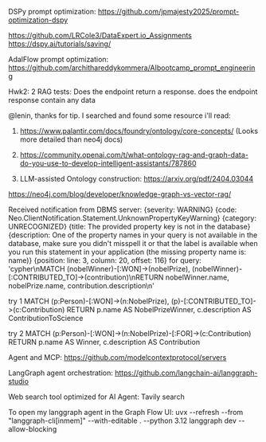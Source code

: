DSPy prompt optimization:
https://github.com/jpmajesty2025/prompt-optimization-dspy

https://github.com/LRCole3/DataExpert.io_Assignments
https://dspy.ai/tutorials/saving/

AdalFlow prompt optimization:
https://github.com/archithareddykommera/AIbootcamp_prompt_engineering

Hwk2:
2 RAG tests:
Does the endpoint return a response.
does the endpoint response contain any data


@lenin, thanks for tip. I searched and found some resource i'll read:
1. https://www.palantir.com/docs/foundry/ontology/core-concepts/
(Looks more detailed than neo4j docs)

2. https://community.openai.com/t/what-ontology-rag-and-graph-data-do-you-use-to-develop-intelligent-assistants/787860

3. LLM-assisted Ontology construction: https://arxiv.org/pdf/2404.03044

https://neo4j.com/blog/developer/knowledge-graph-vs-vector-rag/


Received notification from DBMS server: {severity: WARNING} {code: Neo.ClientNotification.Statement.UnknownPropertyKeyWarning} {category: UNRECOGNIZED} {title: The provided property key is not in the database} {description: One of the property names in your query is not available in the database, make sure you didn't misspell it or that the label is available when you run this statement in your application (the missing property name is: name)} {position: line: 3, column: 20, offset: 116} for query: 'cypher\nMATCH (nobelWinner)-[:WON]->(nobelPrize), (nobelWinner)-[:CONTRIBUTED_TO]->(contribution)\nRETURN nobelWinner.name, nobelPrize.name, contribution.description\n'

try 1
MATCH (p:Person)-[:WON]->(n:NobelPrize), (p)-[:CONTRIBUTED_TO]->(c:Contribution)
RETURN p.name AS NobelPrizeWinner, c.description AS ContributionToScience

try 2
MATCH (p:Person)-[:WON]->(n:NobelPrize)-[:FOR]->(c:Contribution)
RETURN p.name AS Winner, c.description AS Contribution

Agent and MCP:
https://github.com/modelcontextprotocol/servers

LangGraph agent orchestration:
https://github.com/langchain-ai/langgraph-studio

Web search tool optimized for AI Agent:
Tavily search

To open my langgraph agent in the Graph Flow UI:
uvx --refresh --from "langgraph-cli[inmem]" --with-editable . --python 3.12 langgraph dev --allow-blocking
